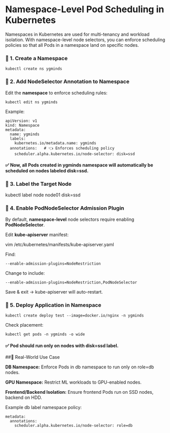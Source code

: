 # Namespace-Level Pod Scheduling in Kubernetes

Namespaces in Kubernetes are used for multi-tenancy and workload isolation. With namespace-level node selectors, you can enforce scheduling policies so that all Pods in a namespace land on specific nodes.

### 📌 1. Create a Namespace
```
kubectl create ns ygminds
```

### 📌 2. Add NodeSelector Annotation to Namespace

Edit the **namespace** to enforce scheduling rules:
```
kubectl edit ns ygminds
```

Example:
```
apiVersion: v1
kind: Namespace
metadata:
  name: ygminds
  labels:
    kubernetes.io/metadata.name: ygminds
  annotations:   # 👈 Enforces scheduling policy
    scheduler.alpha.kubernetes.io/node-selector: disk=ssd
```

#### ✅ Now, all Pods created in ygminds namespace will automatically be scheduled on nodes labeled disk=ssd.

### 📌 3. Label the Target Node
kubectl label node node01 disk=ssd

### 📌 4. Enable PodNodeSelector Admission Plugin

By default, **namespace-level** node selectors require enabling **PodNodeSelector**.

Edit **kube-apiserver** manifest:

vim /etc/kubernetes/manifests/kube-apiserver.yaml


Find:
```
--enable-admission-plugins=NodeRestriction
```

Change to include:
```
--enable-admission-plugins=NodeRestriction,PodNodeSelector
```

Save & exit → kube-apiserver will auto-restart.

### 📌 5. Deploy Application in Namespace
```
kubectl create deploy test --image=docker.io/nginx -n ygminds
```
Check placement:
```
kubectl get pods -n ygminds -o wide
```

#### ✅ Pod should run only on nodes with disk=ssd label.

##📌 Real-World Use Case

**DB Namespace:** Enforce Pods in db namespace to run only on role=db nodes.

**GPU Namespace:** Restrict ML workloads to GPU-enabled nodes.

**Frontend/Backend Isolation:** Ensure frontend Pods run on SSD nodes, backend on HDD.

Example db label namespace policy:
```
metadata:
  annotations:
    scheduler.alpha.kubernetes.io/node-selector: role=db
```
